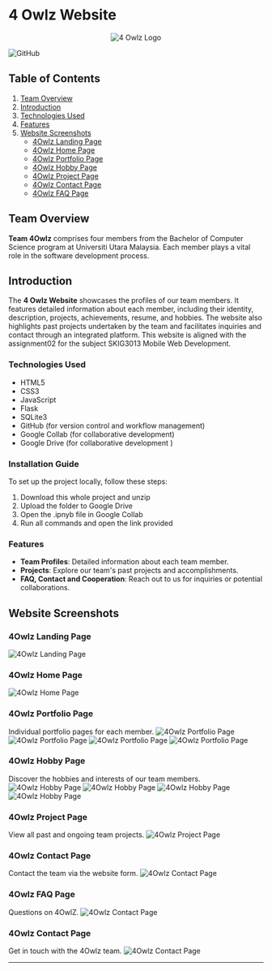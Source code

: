 # 4 Owlz Website

<p align="center">
  <img src="URL_TO_LOGO_OR_RELEVANT_IMAGE" alt="4 Owlz Logo">
</p>

![GitHub](https://github.com/yliawt/4Owlz)

## Table of Contents
1. [Team Overview](#team-overview)
2. [Introduction](#introduction)
3. [Technologies Used](#technologies-used)
4. [Features](#features)
5. [Website Screenshots](#website-screenshots)
   - [4Owlz Landing Page](#4owlz-landing-page)
   - [4Owlz Home Page](#4owlz-home-page)
   - [4Owlz Portfolio Page](#4owlz-portfolio-page)
   - [4Owlz Hobby Page](#4owlz-hobby-page)
   - [4Owlz Project Page](#4owlz-project-page)
   - [4Owlz Contact Page](#4owlz-contact-page)
   - [4Owlz FAQ Page](#4owlz-faq-page)


## Team Overview

**Team 4Owlz** comprises four members from the Bachelor of Computer Science program at Universiti Utara Malaysia. Each member plays a vital role in the software development process.

## Introduction

The **4 Owlz Website** showcases the profiles of our team members. It features detailed information about each member, including their identity, description, projects, achievements, resume, and hobbies. The website also highlights past projects undertaken by the team and facilitates inquiries and contact through an integrated platform.
This website is aligned with the assignment02 for the subject SKIG3013 Mobile Web Development.

### Technologies Used
- HTML5
- CSS3
- JavaScript
- Flask
- SQLite3
- GitHub (for version control and workflow management)
- Google Collab (for collaborative development)
- Google Drive (for collaborative development )

### Installation Guide

To set up the project locally, follow these steps:
1. Download this whole project and unzip
2. Upload the folder to Google Drive
3. Open the .ipnyb file in Google Collab
4. Run all commands and open the link provided


### Features

- **Team Profiles**: Detailed information about each team member.
- **Projects**: Explore our team's past projects and accomplishments.
- **FAQ, Contact and Cooperation**: Reach out to us for inquiries or potential collaborations.

## Website Screenshots

### 4Owlz Landing Page
![4Owlz Landing Page](Screenshot/LandPage.png)

### 4Owlz Home Page
![4Owlz Home Page](Screenshot/HomePage.png)

### 4Owlz Portfolio Page
Individual portfolio pages for each member.
![4Owlz Portfolio Page](Screenshot/ResumePage-TL.png)
![4Owlz Portfolio Page](Screenshot/ResumePage-KM.png)
![4Owlz Portfolio Page](Screenshot/ResumePage-WJ.png)
![4Owlz Portfolio Page](Screenshot/ResumePage-DS.png)

### 4Owlz Hobby Page
Discover the hobbies and interests of our team members.
![4Owlz Hobby Page](Screenshot/HobbyPage-TL.png)
![4Owlz Hobby Page](Screenshot/HobbyPage-KM.png)
![4Owlz Hobby Page](Screenshot/HobbyPage-WJ.png)
![4Owlz Hobby Page](Screenshot/HobbyPage-DS.png)

### 4Owlz Project Page
View all past and ongoing team projects.
![4Owlz Project Page](Screenshot/ProjectPage.png)

### 4Owlz Contact Page
Contact the team via the website form.
![4Owlz Contact Page](Screenshot/ContactPage.png)

### 4Owlz FAQ Page
Questions on 4OwlZ.
![4Owlz Contact Page](Screenshot/FAQPage.png)

### 4Owlz Contact Page
Get in touch with the 4Owlz team.
![4Owlz Contact Page](Screenshot/Contact.png)

---
